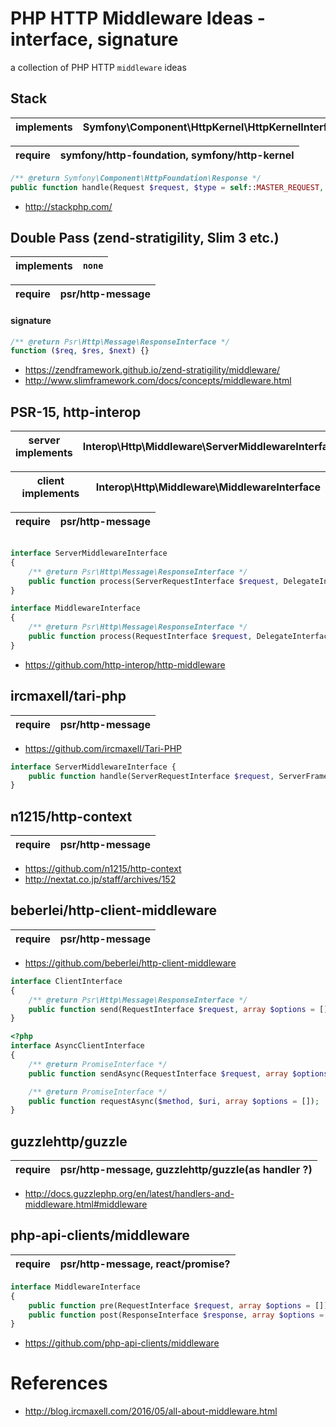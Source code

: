 PHP HTTP Middleware Ideas - interface, signature
===========================================

a collection of PHP HTTP `middleware` ideas


## Stack

|implements  |Symfony\Component\HttpKernel\HttpKernelInterface|
|----------- |--------------------------------------------------|

|require     |symfony/http-foundation, symfony/http-kernel      |
|----------- |--------------------------------------------------|
  
``` php
/** @return Symfony\Component\HttpFoundation\Response */
public function handle(Request $request, $type = self::MASTER_REQUEST, $catch = true) {}
```
  - http://stackphp.com/


## Double Pass (zend-stratigility, Slim 3 etc.)

|implements  |`none`                 |
|----------- |--------------------------------------------------|

|require     |psr/http-message       |
|----------- |--------------------------------------------------|
 


#### signature

```php
/** @return Psr\Http\Message\ResponseInterface */
function ($req, $res, $next) {}
```


  - https://zendframework.github.io/zend-stratigility/middleware/
  - http://www.slimframework.com/docs/concepts/middleware.html

## PSR-15, http-interop


|server implements  |Interop\Http\Middleware\ServerMiddlewareInterface|
|----------- |--------------------------------------------------|


|client implements  |Interop\Http\Middleware\MiddlewareInterface      |
|----------- |--------------------------------------------------|

|require     |psr/http-message                                 |
|----------- |--------------------------------------------------|


```php

interface ServerMiddlewareInterface
{
    /** @return Psr\Http\Message\ResponseInterface */
    public function process(ServerRequestInterface $request, DelegateInterface $delegate);
}
```

```php
interface MiddlewareInterface
{
    /** @return Psr\Http\Message\ResponseInterface */
    public function process(RequestInterface $request, DelegateInterface $delegate);
}
```

  - https://github.com/http-interop/http-middleware

## ircmaxell/tari-php

|require     |psr/http-message       |
|----------- |-----------------------|

   - https://github.com/ircmaxell/Tari-PHP
   
```php
interface ServerMiddlewareInterface {
    public function handle(ServerRequestInterface $request, ServerFrameInterface $frame): ResponseInterface;
}
```

## n1215/http-context

|require     |psr/http-message       |
|----------- |-----------------------|

  - https://github.com/n1215/http-context
  - http://nextat.co.jp/staff/archives/152

## beberlei/http-client-middleware

|require     |psr/http-message       |
|----------- |-----------------------|

  - https://github.com/beberlei/http-client-middleware

```php
interface ClientInterface
{
    /** @return Psr\Http\Message\ResponseInterface */
    public function send(RequestInterface $request, array $options = []);
}
```

```php
<?php
interface AsyncClientInterface
{
    /** @return PromiseInterface */
    public function sendAsync(RequestInterface $request, array $options = []);

    /** @return PromiseInterface */
    public function requestAsync($method, $uri, array $options = []);
}

```

## guzzlehttp/guzzle

|require     |psr/http-message, guzzlehttp/guzzle(as handler ?)|
|----------- |-------------------------------------------------|

  - http://docs.guzzlephp.org/en/latest/handlers-and-middleware.html#middleware

## php-api-clients/middleware

|require|psr/http-message, react/promise?      |
|------- |-----------------------|

```php
interface MiddlewareInterface
{
    public function pre(RequestInterface $request, array $options = []): CancellablePromiseInterface;
    public function post(ResponseInterface $response, array $options = []): CancellablePromiseInterface;
}
```

  - https://github.com/php-api-clients/middleware


# References
  - http://blog.ircmaxell.com/2016/05/all-about-middleware.html
